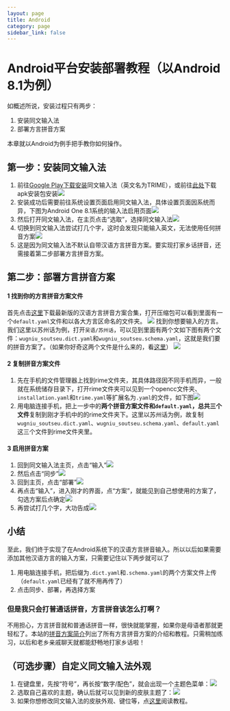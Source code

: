```yaml
---
layout: page
title: Android
category: page
sidebar_link: false
---
```


# Android平台安装部署教程（以Android 8.1为例）

如概述所说，安装过程只有两步：

1. 安装同文输入法
2. 部署方言拼音方案

本章就以Android为例手把手教你如何操作。

## 第一步：安装同文输入法

1. 前往[Google Play下载安装](https://play.google.com/store/apps/details?id=com.osfans.trime)同文输入法（英文名为TRIME），或前往[此处](https://www.coolapk.com/apk/com.osfans.trime)下载apk安装包安装![](.\android\an2.png)
2. 安装成功后需要前往系统设置页面启用同文输入法，具体设置页面因系统而异，下图为Android One 8.1系统的输入法启用页面![](.\android\an6.png)
3. 然后打开同文输入法，在主页点击“选取”，选择同文输入法![](.\android\an3.png)
4. 切换到同文输入法尝试打几个字，这时会发现只能输入英文，无法使用任何拼音方案![](.\android\an7.png)
5. 这是因为同文输入法不默认自带汉语方言拼音方案。要实现打家乡话拼音，还需接着第二步部署方言拼音方案。

## 第二步：部署方言拼音方案

#### 1 找到你的方言拼音方案文件

首先点击[这里](https://www.icloud.com/iclouddrive/07J9Id9RquQsrdMag25JlG9bA#latest)下载最新版的汉语方言拼音方案合集，打开压缩包可以看到里面有一个`default.yaml`文件和以各大方言区命名的文件夹。
![](.\ios\ios9.png)
找到你想要输入的方言。我们这里以苏州话为例，打开`吴语/苏州话`，可以见到里面有两个文如下图有两个文件：`wugniu_soutseu.dict.yaml`和`wugniu_soutseu.schema.yaml`，这就是我们要的拼音方案了。（如果你好奇这两个文件是什么来的，看[这里](..\blog\faq.md)）
![](.\win\win10.png)

#### 2 复制拼音方案文件

1. 先在手机的文件管理器上找到rime文件夹，其具体路径因不同手机而异，一般就在系统储存目录下，打开rime文件夹可以见到一个opencc文件夹、`installation.yaml`和`trime.yaml`等扩展名为`.yaml`的文件，如下图![](.\android\an14.png)
2. 用电脑连接手机，把上一步中的**两个拼音方案文件和`default.yaml`，总共三个文件**复制到刚才手机中的的rime文件夹下。这里以苏州话为例，故复制`wugniu_soutseu.dict.yaml`、`wugniu_soutseu.schema.yaml`、`default.yaml`这三个文件到rime文件夹里。

#### 3 启用拼音方案

1. 回到同文输入法主页，点击“输入”![](.\android\an15.png)
2. 然后点击“同步”![](.\android\an16.png)
3. 回到主页，点击“部署”![](.\android\an17.png)
4. 再点击“输入”，进入刚才的界面，点“方案”，就能见到自己想使用的方案了，勾选方案后点确定![](.\android\an9.png)
5. 再尝试打几个字，大功告成![](.\android\an8.png)

## 小结

至此，我们终于实现了在Android系统下的汉语方言拼音输入。所以以后如果需要添加其他汉语方言的输入方案，只需要记住以下两步就可以了

1. 用电脑连接手机，把后缀为`.dict.yaml`和`.schema.yaml`的两个方案文件上传（`default.yaml`已经有了就不用再传了）
2. 点击同步、部署，再选择方案

### 但是我只会打普通话拼音，方言拼音该怎么打啊？

不用担心，方言拼音就和普通话拼音一样，很快就能掌握，如果你是母语者那就更轻松了。本站的[拼音方案简介](../blog/schema.md)列出了所有方言拼音方案的介绍和教程。只需稍加练习，以后和老乡亲戚聊天就都能舒畅地打家乡话啦！

## （可选步骤）自定义同文输入法外观

1. 在键盘里，先按“符号”，再长按“数字/配色”，就会出现一个主题色菜单：![](.\android\an18.png)
2. 选取自己喜欢的主题，确认后就可以见到新的皮肤主题了：![](.\android\an19.png)
3. 如果你想修改同文输入法的皮肤外观、键位等，点[这里](https://github.com/osfans/trime/wiki/trime.yaml%E8%A9%B3%E8%A7%A3)阅读教程。
